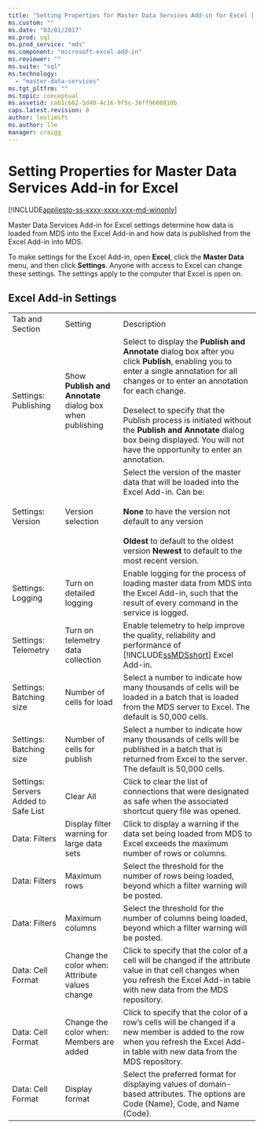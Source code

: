 ```yaml
---
title: "Setting Properties for Master Data Services Add-in for Excel | Microsoft Docs"
ms.custom: ""
ms.date: "03/01/2017"
ms.prod: sql
ms.prod_service: "mds"
ms.component: "microsoft-excel-add-in"
ms.reviewer: ""
ms.suite: "sql"
ms.technology: 
  - "master-data-services"
ms.tgt_pltfrm: ""
ms.topic: conceptual
ms.assetid: cab1c662-5d40-4c16-9f5c-36ff9608810b
caps.latest.revision: 8
author: leolimsft
ms.author: lle
manager: craigg
---
```

# Setting Properties for Master Data Services Add-in for Excel

[!INCLUDE[appliesto-ss-xxxx-xxxx-xxx-md-winonly](../../includes/appliesto-ss-xxxx-xxxx-xxx-md-winonly.md)]

  Master Data Services Add-in for Excel settings determine how data is loaded from MDS into the Excel Add-in and how data is published from the Excel Add-in into MDS.  
  
 To make settings for the Excel Add-in, open **Excel**, click the **Master Data** menu, and then click **Settings**. Anyone with access to Excel can change these settings. The settings apply to the computer that Excel is open on.  
  
## Excel Add-in Settings  
  
||||  
|-|-|-|  
|Tab and Section|Setting|Description|  
|Settings: Publishing|Show **Publish and Annotate** dialog box when publishing|Select to display the **Publish and Annotate** dialog box after you click **Publish**, enabling you to enter a single annotation for all changes or to enter an annotation for each change.<br /><br /> Deselect to specify that the Publish process is initiated without the **Publish and Annotate** dialog box being displayed. You will not have the opportunity to enter an annotation.|  
|Settings: Version|Version selection|Select the version of the master data that will be loaded into the Excel Add-in. Can be:<br /><br /> **None** to have the version not default to any version<br /><br /> **Oldest** to default to the oldest version **Newest** to default to the most recent version.|  
|Settings: Logging|Turn on detailed logging|Enable logging for the process of loading master data from MDS into the Excel Add-in, such that the  result of every command in the service is logged.|  
|Settings: Telemetry|Turn on telemetry data collection|Enable telemetry to help improve the quality, reliability and performance of [!INCLUDE[ssMDSshort](../../includes/ssmdsshort-md.md)] Excel Add-in.|  
|Settings: Batching size|Number of cells for load|Select a number to indicate how many thousands of cells will be loaded in a batch that is loaded from the MDS server to Excel. The default is 50,000 cells.|  
|Settings: Batching size|Number of cells for publish|Select a number to indicate how many thousands of cells will be published in a batch that is returned from Excel to the server. The default is 50,000 cells.|  
|Settings: Servers Added to Safe List|Clear All|Click to clear the list of connections that were designated as safe when the associated shortcut query file was opened.|  
|Data: Filters|Display filter warning for large data sets|Click to display a warning if the data set being loaded from MDS to Excel exceeds the maximum number of rows or columns.|  
|Data: Filters|Maximum rows|Select the threshold for the number of rows being loaded, beyond which a filter warning will be posted.|  
|Data: Filters|Maximum columns|Select the threshold for the number of columns being loaded, beyond which a filter warning will be posted.|  
|Data: Cell Format|Change the color when: Attribute values change|Click to specify that the color of a cell will be changed if the attribute value in that cell changes when you refresh the Excel Add-in table with new data from the MDS repository.|  
|Data: Cell Format|Change the color when: Members are added|Click to specify that the color of a row’s cells will be changed if a new member is added to the row when you refresh the Excel Add-in table with new data from the MDS repository.|  
|Data: Cell Format|Display format|Select the preferred format for displaying values of domain-based attributes. The options are Code {Name}, Code, and Name {Code}.|  
  
  
